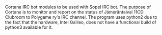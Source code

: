 Cortana IRC bot modules to be used with Sopel IRC bot.
The purpose of Cortana is to monitor and report on the status of Jämeräntaival 11CD Clubroom to Polygame ry's IRC channel.
The program uses python2 due to the fact that the hardware, Intel Galileo, does not have a functional build of python3 available for it.
